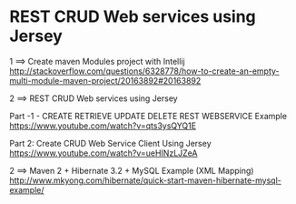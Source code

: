 # REST CRUD Web services using Jersey 

1 ==> Create maven Modules project with Intellij     </br> 
http://stackoverflow.com/questions/6328778/how-to-create-an-empty-multi-module-maven-project/20163892#20163892    </br> 


2 ==> REST CRUD Web services using Jersey     </br> 

Part -1 - CREATE RETRIEVE UPDATE DELETE REST WEBSERVICE Example    </br>
https://www.youtube.com/watch?v=qts3ysQYQ1E

Part 2: Create CRUD Web Service Client Using Jersey     </br>
https://www.youtube.com/watch?v=ueHINzLJZeA      </br>


2 ==> Maven 2 + Hibernate 3.2 + MySQL Example (XML Mapping)     </br>
http://www.mkyong.com/hibernate/quick-start-maven-hibernate-mysql-example/       </br>






